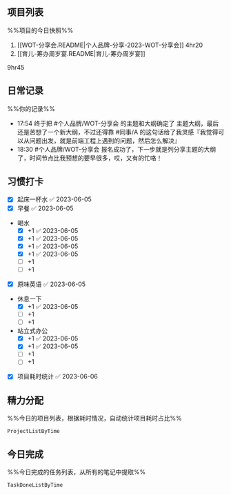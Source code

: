 ## 项目列表
%%项目的今日快照%%
1. [[WOT-分享会.README|个人品牌-分享-2023-WOT-分享会]] 4hr20
2. [[育儿-筹办周岁宴.README|育儿-筹办周岁宴]]

9hr45

## 日常记录
%%你的记录%%
- 17:54 终于把 #个人品牌/WOT-分享会 的主题和大纲确定了 主题大纲，最后还是苦想了一个新大纲，不过还得靠 #同事/A 的这句话给了我灵感『我觉得可以从问题出发，就是前端工程上遇到的问题，然后怎么解决』
- 18:30 #个人品牌/WOT-分享会 报名成功了，下一步就是列分享主题的大纲了，时间节点比我预想的要早很多，哎，又有的忙咯！

## 习惯打卡
- [x] 起床一杯水 ✅ 2023-06-05
- [x] 早餐 ✅ 2023-06-05
- 喝水
	- [x] +1 ✅ 2023-06-05
	- [x] +1 ✅ 2023-06-05
	- [x] +1 ✅ 2023-06-05
	- [x] +1 ✅ 2023-06-05
	- [ ] +1
	- [ ] +1
- [x] 原味英语 ✅ 2023-06-05
- 休息一下
	- [x] +1 ✅ 2023-06-05
	- [ ] +1
	- [ ] +1
- 站立式办公
	- [x] +1 ✅ 2023-06-05
	- [x] +1 ✅ 2023-06-05
	- [ ] +1
	- [ ] +1
- [x] 项目耗时统计 ✅ 2023-06-06
		
## 精力分配
%%今日的项目列表，根据耗时情况，自动统计项目耗时占比%%
```PeriodicPARA
ProjectListByTime
```

## 今日完成
%%今日完成的任务列表，从所有的笔记中提取%%
```PeriodicPARA
TaskDoneListByTime
```
